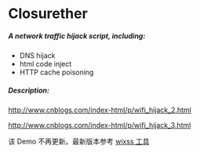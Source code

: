 Closurether
=========

##### A network traffic hijack script, including:

  - DNS hijack
  - html code inject
  - HTTP cache poisoning

##### Description:

http://www.cnblogs.com/index-html/p/wifi_hijack_2.html

http://www.cnblogs.com/index-html/p/wifi_hijack_3.html

该 Demo 不再更新。最新版本参考 [wixss 工具](https://github.com/EtherDream/wixss)
